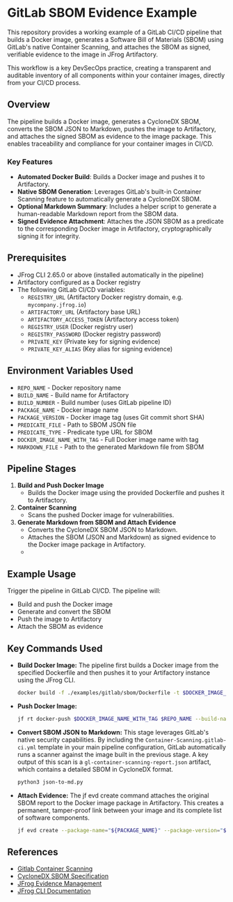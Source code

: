 # GitLab SBOM Evidence Example

This repository provides a working example of a GitLab CI/CD pipeline that builds a Docker image, generates a Software Bill of Materials (SBOM) using GitLab's native Container Scanning, and attaches the SBOM as signed, verifiable evidence to the image in JFrog Artifactory.

This workflow is a key DevSecOps practice, creating a transparent and auditable inventory of all components within your container images, directly from your CI/CD process.

## Overview

The pipeline builds a Docker image, generates a CycloneDX SBOM, converts the SBOM JSON to Markdown, pushes the image to Artifactory, and attaches the signed SBOM as evidence to the image package. This enables traceability and compliance for your container images in CI/CD.

### Key Features

* **Automated Docker Build**: Builds a Docker image and pushes it to Artifactory.  
* **Native SBOM Generation**: Leverages GitLab's built-in Container Scanning feature to automatically generate a CycloneDX SBOM.  
* **Optional Markdown Summary**: Includes a helper script to generate a human-readable Markdown report from the SBOM data.  
* **Signed Evidence Attachment**: Attaches the JSON SBOM as a predicate to the corresponding Docker image in Artifactory, cryptographically signing it for integrity.

## Prerequisites

- JFrog CLI 2.65.0 or above (installed automatically in the pipeline)
- Artifactory configured as a Docker registry
- The following GitLab CI/CD variables:
    - `REGISTRY_URL` (Artifactory Docker registry domain, e.g. `mycompany.jfrog.io`)
    - `ARTIFACTORY_URL` (Artifactory base URL)
    - `ARTIFACTORY_ACCESS_TOKEN` (Artifactory access token)
    - `REGISTRY_USER` (Docker registry user)
    - `REGISTRY_PASSWORD` (Docker registry password)
    - `PRIVATE_KEY` (Private key for signing evidence)
    - `PRIVATE_KEY_ALIAS` (Key alias for signing evidence)

## Environment Variables Used

- `REPO_NAME` - Docker repository name
- `BUILD_NAME` - Build name for Artifactory
- `BUILD_NUMBER` - Build number (uses GitLab pipeline ID)
- `PACKAGE_NAME` - Docker image name
- `PACKAGE_VERSION` - Docker image tag (uses Git commit short SHA)
- `PREDICATE_FILE` - Path to SBOM JSON file
- `PREDICATE_TYPE` - Predicate type URL for SBOM
- `DOCKER_IMAGE_NAME_WITH_TAG` - Full Docker image name with tag
- `MARKDOWN_FILE` - Path to the generated Markdown file from SBOM

## Pipeline Stages

1. **Build and Push Docker Image**
    - Builds the Docker image using the provided Dockerfile and pushes it to Artifactory.
2. **Container Scanning**
    - Scans the pushed Docker image for vulnerabilities.
3. **Generate Markdown from SBOM and Attach Evidence**
    - Converts the CycloneDX SBOM JSON to Markdown.
    - Attaches the SBOM (JSON and Markdown) as signed evidence to the Docker image package in Artifactory.
    - 
## Example Usage

Trigger the pipeline in GitLab CI/CD. The pipeline will:

- Build and push the Docker image
- Generate and convert the SBOM
- Push the image to Artifactory
- Attach the SBOM as evidence

## Key Commands Used

- **Build Docker Image:**
  The pipeline first builds a Docker image from the specified Dockerfile and then pushes it to your Artifactory instance using the JFrog CLI.
  ```bash
  docker build -f ./examples/gitlab/sbom/Dockerfile -t $DOCKER_IMAGE_NAME_WITH_TAG ./examples/gitlab/sbom
  ```
- **Push Docker Image:**
  ```bash
  jf rt docker-push $DOCKER_IMAGE_NAME_WITH_TAG $REPO_NAME --build-name=$BUILD_NAME --build-number=$BUILD_NUMBER
  ```
- **Convert SBOM JSON to Markdown:**
  This stage leverages GitLab's native security capabilities. By including the `Container-Scanning.gitlab-ci.yml` template in your main pipeline configuration, GitLab automatically runs a scanner against the image built in the previous stage. A key output of this scan is a `gl-container-scanning-report.json` artifact, which contains a detailed SBOM in CycloneDX format.
  ```bash
  python3 json-to-md.py
  ```
- **Attach Evidence:**
  The jf evd create command attaches the original SBOM report to the Docker image package in Artifactory. This creates a permanent, tamper-proof link between your image and its complete list of software components.
  ```bash
  jf evd create --package-name="${PACKAGE_NAME}" --package-version="${PACKAGE_VERSION}" --package-repo-name="${REPO_NAME}" --key="${PRIVATE_KEY}" --key-alias="${PRIVATE_KEY_ALIAS}" --predicate="${PREDICATE_FILE}" --predicate-type="${PREDICATE_TYPE}" --provider-id="gitlab" --markdown="${MARKDOWN_FILE}"
  ```

## References

- [Gitlab Container Scanning](https://docs.gitlab.com/user/application_security/container_scanning/)
- [CycloneDX SBOM Specification](https://cyclonedx.org/)
- [JFrog Evidence Management](https://jfrog.com/help/r/jfrog-artifactory-documentation/evidence-management)
- [JFrog CLI Documentation](https://jfrog.com/getcli/)
